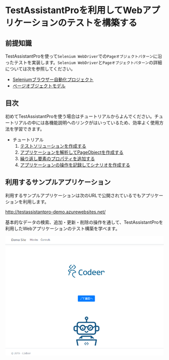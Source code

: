 # TestAssistantProを利用してWebアプリケーションのテストを構築する

## 前提知識

TestAssistantProを使って`Selenium WebDriver`での`Pageオブジェクトパターン`に沿ったテストを実装します。`Selenium WebDriver`と`Pageオブジェクトパターン`の詳細については次を参照してください。

- [Seleniumブラウザー自動化プロジェクト](https://www.selenium.dev/documentation/ja/)
- [ページオブジェクトモデル](https://www.selenium.dev/documentation/ja/guidelines_and_recommendations/page_object_models/)

## 目次

初めてTestAssistantProを使う場合はチュートリアルからよんでください。チュートリアルの中には各機能説明へのリンクがはいっているため、効率よく使用方法を学習できます。

- チュートリアル
  1. [テストソリューションを作成する](tutorial/Sln.md)
  2. [アプリケーションを解析してPageObjectを作成する](tutorial/PageObject.md)
  3. [繰り返し要素のプロパティを追加する](tutorial/ComponentObject.md)
  4. [アプリケーションの操作を記録してシナリオを作成する](tutorial/Scenario.md)

## 利用するサンプルアプリケーション

利用するサンプルアプリケーションは次のURLで公開されているでもアプリケーションを利用します。

http://testassistantpro-demo.azurewebsites.net/

基本的なデータの検索、追加・更新・削除の操作を通して、TestAssistantProを利用したWebアプリケーションのテスト構築を学べます。

![トップページ](./img/readme_1.png)